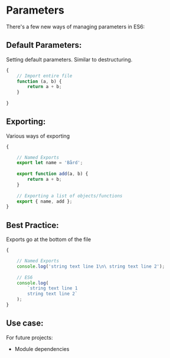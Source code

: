 
# Parameters


There's a few new ways of managing parameters in ES6:


## Default Parameters:

Setting default parameters. Similar to destructuring.

```javascript
{
    // Import entire file
    function (a, b) {
        return a + b;
    }
    
}
```


## Exporting:

Various ways of exporting

```javascript
{

    // Named Exports
    export let name = 'Bård';
    
    export function add(a, b) {
        return a + b;
    }
    
    // Exporting a list of objects/functions  
    export { name, add };
}
```



## Best Practice:

Exports go at the bottom of the file

```javascript
{

    // Named Exports
    console.log('string text line 1\n\ string text line 2');
    
    // ES6
    console.log(
        `string text line 1
        string text line 2`
    );  
}
```



## Use case: 

For future projects:

- Module dependencies